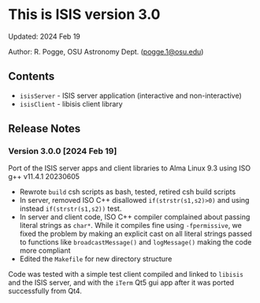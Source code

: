 # This is ISIS version 3.0 

Updated: 2024 Feb 19

Author: R. Pogge, OSU Astronomy Dept. (pogge.1@osu.edu)

## Contents

 * `isisServer` - ISIS server application (interactive and non-interactive)
 * `isisClient` - libisis client library

## Release Notes

### Version 3.0.0 [2024 Feb 19]

Port of the ISIS server apps and client libraries to Alma Linux 9.3 using ISO g++ v11.4.1 20230605
 * Rewrote `build` csh scripts as bash, tested, retired csh build scripts
 * In server, removed ISO C++ disallowed `if(strstr(s1,s2)>0)` and using instead `if(strstr(s1,s2))` test.
 * In server and client code, ISO C++ compiler complained about passing literal strings as `char*`. While it compiles fine using `-fpermissive`, we fixed the problem by making an explicit cast on all literal strings passed to functions like `broadcastMessage()` and `logMessage()` making the code more compliant
 * Edited the `Makefile` for new directory structure

Code was tested with a simple test client compiled and linked to `libisis` and the ISIS server, and with the `iTerm` Qt5 gui app 
after it was ported successfully from Qt4.
